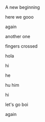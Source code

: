 A new beginning

here we gooo

again

another one

fingers crossed

hola


hi

he

hu
him

hi

let's go boi

again